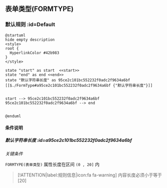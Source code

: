 ## 表单类型(FORMTYPE) <!-- {docsify-ignore-all} -->

   

### 默认规则 :id=Default

```plantuml
@startuml
hide empty description
<style>
root {
  HyperlinkColor #42b983
}
</style>

state "start" as start  <<start>>
state "end" as end <<end>>
state "默认字符串长度" as 95ce2c101bc552232f0adc2f9634a6bf [[$./FormType#a95ce2c101bc552232f0adc2f9634a6bf {"默认字符串长度"}]]


start --> 95ce2c101bc552232f0adc2f9634a6bf 
95ce2c101bc552232f0adc2f9634a6bf --> end 


@enduml
```

#### 条件说明

##### 默认字符串长度 :id=a95ce2c101bc552232f0adc2f9634a6bf


*关键条件*


`FORMTYPE(表单类型)` 属性长度在区间 `(0 , 20]` 内

> [!ATTENTION|label:规则信息|icon:fa fa-warning]
> 内容长度必须小于等于[20]







